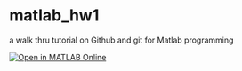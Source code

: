 # matlab_hw1
a walk thru tutorial on Github and git for Matlab programming

[![Open in MATLAB Online](https://www.mathworks.com/images/responsive/global/open-in-matlab-online.svg)](https://matlab.mathworks.com/open/github/v1?repo=lalaisthebest123/matlab_hw1)
